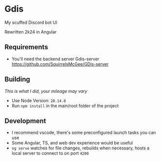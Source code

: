 # Gdis

My scuffed Discord bot UI

Rewritten 2k24 in Angular

## Requirements
- You'll need the backend server Gdis-server https://github.com/SquirrelsMcGee/GDis-server

## Building
*This is what I did, your mileage may vary*

- Use Node Version: `20.14.0`
- Run `npm install` in the main/root folder of the project

## Development
- I recommend vscode, there's some preconfigured launch tasks you can use
- Some Angular, TS, and web dev experience would be useful
- `ng serve` watches for file changes, rebuilds when necessary, hosts a local server to connect to on port `4200`

